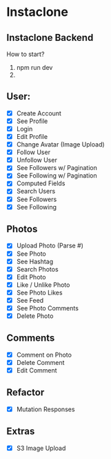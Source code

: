 # Instaclone

## Instaclone Backend

How to start?

1. npm run dev
2.

## User:

- [x] Create Account
- [x] See Profile
- [X] Login
- [X] Edit Profile
- [X] Change Avatar (Image Upload)
- [x] Follow User
- [x] Unfollow User
- [x] See Followers w/ Pagination
- [x] See Following w/ Pagination
- [X] Computed Fields
- [X] Search Users
- [X] See Followers
- [X] See Following

## Photos

- [X] Upload Photo (Parse #)
- [X] See Photo
- [X] See Hashtag
- [X] Search Photos
- [X] Edit Photo
- [X] Like / Unlike Photo
- [X] See Photo Likes
- [X] See Feed
- [X] See Photo Comments
- [x] Delete Photo

## Comments

- [X] Comment on Photo
- [X] Delete Comment
- [X] Edit Comment

## Refactor

- [X] Mutation Responses

## Extras

- [X] S3 Image Upload